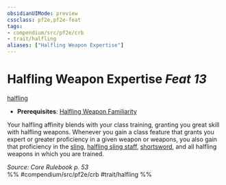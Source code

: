 ```yaml
---
obsidianUIMode: preview
cssclass: pf2e,pf2e-feat
tags:
- compendium/src/pf2e/crb
- trait/halfling
aliases: ["Halfling Weapon Expertise"]
---
```

# Halfling Weapon Expertise  *Feat 13*  
[halfling](/rules/traits/halfling.md)  

- **Prerequisites**: [Halfling Weapon Familiarity](/compendium/feats/halfling-weapon-familiarity.md)

Your halfling affinity blends with your class training, granting you great skill with halfling weapons. Whenever you gain a class feature that grants you expert or greater proficiency in a given weapon or weapons, you also gain that proficiency in the [sling](/compendium/equipment/items/sling.md), [halfling sling staff](/compendium/equipment/items/halfling-sling-staff.md), [shortsword](/compendium/equipment/items/shortsword.md), and all halfling weapons in which you are trained.

*Source: Core Rulebook p. 53*  
%% #compendium/src/pf2e/crb #trait/halfling %%